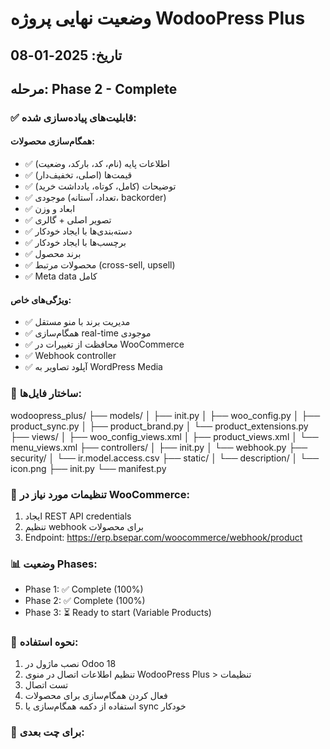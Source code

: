 # وضعیت نهایی پروژه WodooPress Plus

## تاریخ: 2025-01-08
## مرحله: Phase 2 - Complete

### ✅ قابلیت‌های پیاده‌سازی شده:

#### همگام‌سازی محصولات:
- ✅ اطلاعات پایه (نام، کد، بارکد، وضعیت)
- ✅ قیمت‌ها (اصلی، تخفیف‌دار)
- ✅ توضیحات (کامل، کوتاه، یادداشت خرید)
- ✅ موجودی (تعداد، آستانه، backorder)
- ✅ ابعاد و وزن
- ✅ تصویر اصلی + گالری
- ✅ دسته‌بندی‌ها با ایجاد خودکار
- ✅ برچسب‌ها با ایجاد خودکار
- ✅ برند محصول
- ✅ محصولات مرتبط (cross-sell, upsell)
- ✅ Meta data کامل

#### ویژگی‌های خاص:
- ✅ مدیریت برند با منو مستقل
- ✅ همگام‌سازی real-time موجودی
- ✅ محافظت از تغییرات در WooCommerce
- ✅ Webhook controller
- ✅ آپلود تصاویر به WordPress Media

### 📁 ساختار فایل‌ها:
wodoopress_plus/
├── models/
│   ├── init.py
│   ├── woo_config.py
│   ├── product_sync.py
│   ├── product_brand.py
│   └── product_extensions.py
├── views/
│   ├── woo_config_views.xml
│   ├── product_views.xml
│   └── menu_views.xml
├── controllers/
│   ├── init.py
│   └── webhook.py
├── security/
│   └── ir.model.access.csv
├── static/
│   └── description/
│       └── icon.png
├── init.py
└── manifest.py
### 🔧 تنظیمات مورد نیاز در WooCommerce:
1. ایجاد REST API credentials
2. تنظیم webhook برای محصولات
3. Endpoint: https://erp.bsepar.com/woocommerce/webhook/product

### 📊 وضعیت Phases:
- Phase 1: ✅ Complete (100%)
- Phase 2: ✅ Complete (100%)
- Phase 3: ⏳ Ready to start (Variable Products)

### 🚀 نحوه استفاده:
1. نصب ماژول در Odoo 18
2. تنظیم اطلاعات اتصال در منوی WodooPress Plus > تنظیمات
3. تست اتصال
4. فعال کردن همگام‌سازی برای محصولات
5. استفاده از دکمه همگام‌سازی یا sync خودکار

### 📝 برای چت بعدی:
